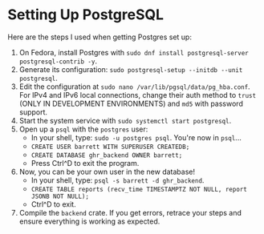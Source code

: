 # Setting Up PostgreSQL

Here are the steps I used when getting Postgres set up:

1. On Fedora, install Postgres with `sudo dnf install postgresql-server postgresql-contrib -y`.
1. Generate its configuration: `sudo postgresql-setup --initdb --unit postgresql`.
1. Edit the configuration at `sudo nano /var/lib/pgsql/data/pg_hba.conf`. For IPv4 and IPv6 local connections, change their auth method to `trust` (ONLY IN DEVELOPMENT ENVIRONMENTS) and `md5` with password support.
1. Start the system service with `sudo systemctl start postgresql`.
1. Open up a `psql` with the `postgres` user:
    - In your shell, type: `sudo -u postgres psql`. You're now in `psql`...
    - `CREATE USER barrett WITH SUPERUSER CREATEDB;`
    - `CREATE DATABASE ghr_backend OWNER barrett;`
    - Press Ctrl^D to exit the program.
1. Now, you can be your own user in the new database!
    - In your shell, type: `psql -s barrett -d ghr_backend`.
    - `CREATE TABLE reports (recv_time TIMESTAMPTZ NOT NULL, report JSONB NOT NULL);`
    - Ctrl^D to exit.
1. Compile the `backend` crate. If you get errors, retrace your steps and ensure everything is working as expected.
